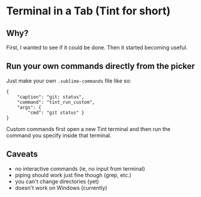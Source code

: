 # Terminal in a Tab (Tint for short)

## Why?

First, I wanted to see if it could be done.  Then it started becoming useful.

## Run your own commands directly from the picker

Just make your own `.sublime-commands` file like so:

    {
        "caption": "git: status",
        "command": "tint_run_custom",
        "args": {
            "cmd": "git status" }
    }

Custom commands first open a new Tint terminal and then run the command you specify inside that terminal.

## Caveats

 - no interactive commands (ie, no input from terminal)
 - piping should work just fine though (grep, etc.)
 - you can't change directories (yet)
 - doesn't work on Windows (currently)
 



